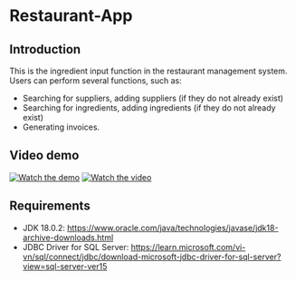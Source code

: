 # Restaurant-App

## Introduction
This is the ingredient input function in the restaurant management system. Users can perform several functions, such as:

- Searching for suppliers, adding suppliers (if they do not already exist)
- Searching for ingredients, adding ingredients (if they do not already exist)
- Generating invoices.
## Video demo
[![Watch the demo](https://github.com/PhanTrongKieu1401/Restaurant-App/assets/112192119/08c22234-35ed-46d6-b6ec-735bab9ef08d)](https://drive.google.com/file/d/14smv9veddUQAgoD1Nx-e61B9x4ymRVU1/view?usp=drive_link)
[![Watch the video](https://img.youtube.com/vi/T-D1KVIuvjA/maxresdefault.jpg)](https://youtu.be/T-D1KVIuvjA)
## Requirements
- JDK 18.0.2: https://www.oracle.com/java/technologies/javase/jdk18-archive-downloads.html
- JDBC Driver for SQL Server: https://learn.microsoft.com/vi-vn/sql/connect/jdbc/download-microsoft-jdbc-driver-for-sql-server?view=sql-server-ver15
